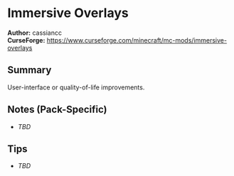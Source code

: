 # Immersive Overlays

**Author:** cassiancc  
**CurseForge:** https://www.curseforge.com/minecraft/mc-mods/immersive-overlays

## Summary
User-interface or quality-of-life improvements.

## Notes (Pack-Specific)
- _TBD_

## Tips
- _TBD_

